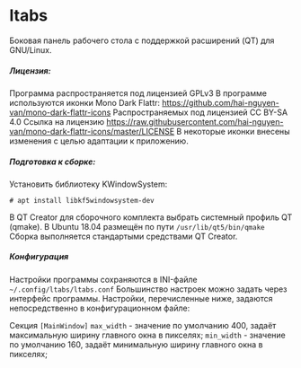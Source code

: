 # ltabs
Боковая панель рабочего стола с поддержкой расширений (QT) для GNU/Linux.

##### Лицензия:
Программа распространяется под лицензией GPLv3
В программе используются иконки Mono Dark Flattr:
https://github.com/hai-nguyen-van/mono-dark-flattr-icons
Распространяемых под лицензией CC BY-SA 4.0
Ссылка на лицензию https://raw.githubusercontent.com/hai-nguyen-van/mono-dark-flattr-icons/master/LICENSE
В некоторые иконки внесены изменения с целью адаптации к приложению.

##### Подготовка к сборке:
Установить библиотеку KWindowSystem:
```
# apt install libkf5windowsystem-dev
```
В QT Creator для сборочного комплекта выбрать системный профиль QT (qmake). В Ubuntu 18.04 размещён по пути `/usr/lib/qt5/bin/qmake`
Сборка выполняется стандартыми средствами QT Creator.

##### Конфигурация
Настройки программы сохраняются в INI-файле `~/.config/ltabs/ltabs.conf`
Большинство настроек можно задать через интерфейс программы. Настройки, перечисленные ниже, задаются непосредственно в конфигурационном файле:

Секция `[MainWindow]`
`max_width` - значение по умолчанию 400, задаёт максимальную ширину главного окна в пикселях;
`min_width` - значение по умолчанию 160, задаёт минимальную ширину главного окна в пикселях;
